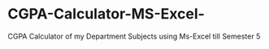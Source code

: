 # CGPA-Calculator-MS-Excel-
CGPA Calculator of my Department Subjects using Ms-Excel till Semester 5
